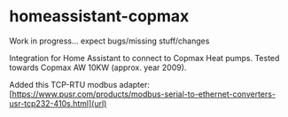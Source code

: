 # homeassistant-copmax

Work in progress... expect bugs/missing stuff/changes

Integration for Home Assistant to connect to Copmax Heat pumps.
Tested towards Copmax AW 10KW (approx. year 2009).

Added this TCP-RTU modbus adapter: [https://www.pusr.com/products/modbus-serial-to-ethernet-converters-usr-tcp232-410s.html](url)
